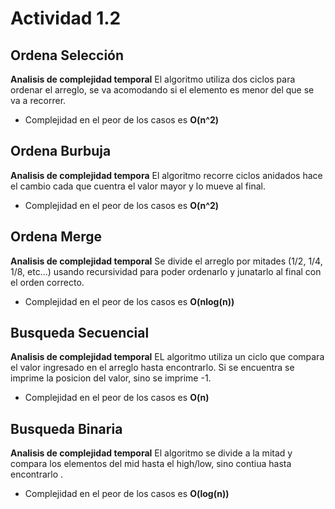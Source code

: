 


# Actividad 1.2 
## Ordena Selección 
**Analisis de complejidad temporal**
El algoritmo utiliza dos ciclos para ordenar el arreglo, se va acomodando si el elemento es menor del que se va a recorrer.
- Complejidad en el peor de los casos es **O(n^2)**
## Ordena Burbuja
**Analisis de complejidad tempora**
El algoritmo recorre ciclos anidados hace el cambio cada que cuentra el valor mayor y lo mueve al final.  
- Complejidad en el peor de los casos es **O(n^2)**
## Ordena Merge
**Analisis de complejidad temporal**
Se divide el arreglo por mitades (1/2, 1/4, 1/8, etc...) usando recursividad para poder ordenarlo y junatarlo al final con el orden correcto. 
- Complejidad en el peor de los casos es **O(nlog(n))**

## Busqueda Secuencial
**Analisis de complejidad temporal**
EL algoritmo utiliza un ciclo que compara el valor ingresado en el arreglo hasta encontrarlo. Si se encuentra se imprime la posicion del valor, sino se imprime -1. 
- Complejidad en el peor de los casos es **O(n)**

## Busqueda Binaria
**Analisis de complejidad temporal**
El algoritmo se divide a la mitad y compara los elementos del mid hasta el high/low, sino contiua hasta encontrarlo . 
- Complejidad en el peor de los casos es **O(log(n))**

